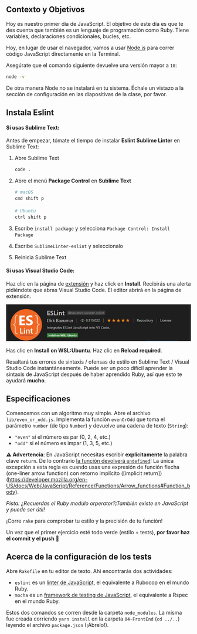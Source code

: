## Contexto y Objetivos

Hoy es nuestro primer día de JavaScript. El objetivo de este día es que te des cuenta que también es un lenguaje de programación como Ruby. Tiene variables, declaraciones condicionales, bucles, etc.

Hoy, en lugar de usar el navegador, vamos a usar [Node.js](https://nodejs.org/en/) para correr código JavaScript directamente en la Terminal.

Asegúrate que el comando siguiente devuelve una versión mayor a `10`:

```bash
node -v
```

De otra manera Node no se instalará en tu sistema. Échale un vistazo a la sección de configuración en las diapositivas de la clase, por favor.

## Instala Eslint

#### Si usas Sublime Text:

Antes de empezar, tómate el tiempo de instalar **Eslint Sublime Linter** en Sublime Text:

1. Abre Sublime Text

    ```bash
    code .
    ```
2. Abre el menú **Package Control** en **Sublime Text**

    ```bash
    # macOS
    cmd shift p

    # Ubuntu
    ctrl shift p
    ```
3. Escribe `install package` y selecciona `Package Control: Install Package`
4. Escribe `SublimeLinter-eslint` y seleccionalo
5. Reinicia Sublime Text

#### Si usas Visual Studio Code:

Haz clic en la página de [extensión](https://marketplace.visualstudio.com/items?itemName=dbaeumer.vscode-eslint) y haz click en **Install**.
Recibirás una alerta pidiéndote que abras Visual Studio Code. El editor abrirá en la página de extensión.

![eslint_vscode](eslint_vscode.jpg)

Has clic en **Install on WSL:Ubuntu**. Haz clic en **Reload required**.



Resaltará tus errores de sintaxis / ofensas de estilo en Sublime Text / Visual Studio Code instantáneamente. Puede ser un poco difícil aprender la sintaxis de JavaScript después de haber aprendido Ruby, así que esto te ayudará **mucho**.

## Especificaciones

Comencemos con un algoritmo muy simple. Abre el archivo `lib/even_or_odd.js`. Implementa la función `evenOrOdd` que toma el parámetro `number` (de tipo `Number`) y devuelve una cadena de texto (`String`):

- `"even"` si el número es par (0, 2, 4, etc.)
- `"odd"` si el número es impar (1, 3, 5, etc.)

**⚠️ Advertencia**: En JavaScript necesitas escribir **explicitamente** la palabra clave `return`. De lo contrario [la función devolverá `undefined`](https://developer.mozilla.org/en-US/docs/Web/JavaScript/Reference/Statements/return#Syntax)! La única excepción a esta regla es cuando usas una expresión de función flecha (one-liner arrow function) con retorno implícito ([implicit return])(https://developer.mozilla.org/en-US/docs/Web/JavaScript/Reference/Functions/Arrow_functions#Function_body).

 _Pista: ¿Recuerdas el Ruby modulo orperator?¡También existe en JavaScript y puede ser útil!_

¡Corre `rake` para comprobar tu estilo y la precisión de tu función!

Un vez que el primer ejercicio esté todo verde (estilo + tests), **por favor haz el commit y el push** 🙏

## Acerca de la configuración de los tests

Abre `Rakefile` en tu editor de texto. Ahí encontrarás dos actividades:

- `eslint` es un [linter de JavaScript](http://eslint.org/), el equivalente a Rubocop en el mundo Ruby.
- `mocha` es un [framework de testing de JavaScript](https://mochajs.org), el equivalente a Rspec en el mundo Ruby.

Estos dos comandos se corren desde la carpeta `node_modules`. La misma fue creada corriendo `yarn install` en la carpeta `04-FrontEnd` (`cd ../..`) leyendo el archivo `package.json` (¡Ábrelo!).
